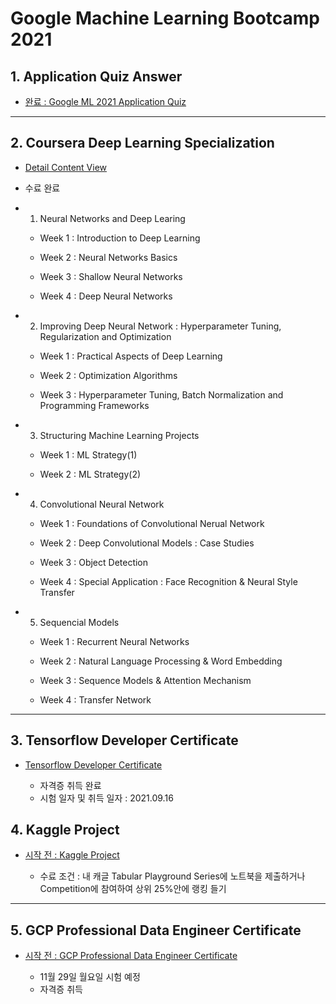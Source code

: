 # Google Machine Learning Bootcamp 2021


## 1. Application Quiz Answer

- [완료 : Google ML 2021 Application Quiz](./quiz)

---

## 2. Coursera Deep Learning Specialization

- [Detail Content View](https://github.com/RyanKor/2021-google-ml-bootcamp/wiki/Coursera-Deep-Learning)

- 수료 완료

- 1. Neural Networks and Deep Learing

    - Week 1 : Introduction to Deep Learning

    - Week 2 : Neural Networks Basics

    - Week 3 : Shallow Neural Networks

    - Week 4 : Deep Neural Networks

- 2. Improving Deep Neural Network : Hyperparameter Tuning, Regularization and Optimization

    - Week 1 : Practical Aspects of Deep Learning
    
    - Week 2 : Optimization Algorithms

    - Week 3 : Hyperparameter Tuning, Batch Normalization and Programming Frameworks

- 3. Structuring Machine Learning Projects

    - Week 1 : ML Strategy(1)
    
    - Week 2 : ML Strategy(2)

- 4. Convolutional Neural Network

    - Week 1 : Foundations of Convolutional Nerual Network
    
    - Week 2 : Deep Convolutional Models : Case Studies

    - Week 3 : Object Detection
    
    - Week 4 : Special Application : Face Recognition & Neural Style Transfer

- 5. Sequencial Models

    - Week 1 : Recurrent Neural Networks
    
    - Week 2 : Natural Language Processing & Word Embedding

    - Week 3 : Sequence Models & Attention Mechanism
    
    - Week 4 : Transfer Network
---

## 3. Tensorflow Developer Certificate

- [Tensorflow Developer Certificate](./tensorflow_in_practice)

    - 자격증 취득 완료
    - 시험 일자 및 취득 일자 : 2021.09.16

## 4. Kaggle Project

- [시작 전 : Kaggle Project](./kaggle)

    - 수료 조건 : 내 캐글 Tabular Playground Series에 노트북을 제출하거나 Competition에 참여하여 상위 25%안에 랭킹 들기

---

## 5. GCP Professional Data Engineer Certificate

- [시작 전 : GCP Professional Data Engineer Certificate](./gcp_data_certification)

    - 11월 29일 월요일 시험 예정
    - 자격증 취득 